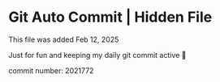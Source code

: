 # Git Auto Commit | Hidden File

This file was added Feb 12, 2025

Just for fun and keeping my daily git commit active 🤪

commit number: 2021772

